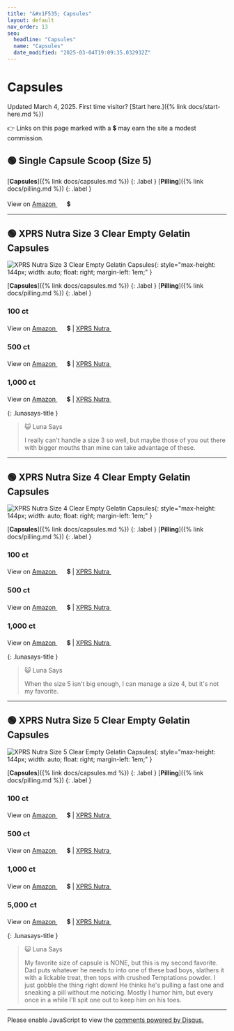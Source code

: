 ```yaml
---
title: "&#x1F535; Capsules"
layout: default
nav_order: 13
seo:
  headline: "Capsules"
  name: "Capsules"
  date_modified: "2025-03-04T19:09:35.032932Z"
---
```


# Capsules

Updated March 4, 2025.
First time visitor? [Start here.]({% link docs/start-here.md %})

&#x1F449; Links on this page marked with a &#x1f4b2; may earn the site a modest commission.



## &#x1F7E2; Single Capsule Scoop (Size 5)

[**Capsules**]({% link docs/capsules.md %})
{: .label }
[**Pilling**]({% link docs/pilling.md %})
{: .label }

View on <a href="https://www.amazon.com/dp/B0D2PCPX1T/ref=nosim?tag=ckdcatsupplies-20" class="external" target="_blank">Amazon&nbsp;<svg width="18" height="18" viewBox="0 0 24 24"><use xlink:href="#svg-external-link"></use></svg></a> &#x1f4b2;

* * *



## &#x1F7E2; XPRS Nutra Size 3 Clear Empty Gelatin Capsules

![XPRS Nutra Size 3 Clear Empty Gelatin Capsules](https://xprsnutra.com/cdn/shop/products/E-Clear3-100.jpg?width=1200){: style="max-height: 144px; width: auto; float: right; margin-left: 1em;" }

[**Capsules**]({% link docs/capsules.md %})
{: .label }
[**Pilling**]({% link docs/pilling.md %})
{: .label }

### 100 ct

View on <a href="https://www.amazon.com/dp/B01BI85P7U/ref=nosim?tag=ckdcatsupplies-20" class="external" target="_blank">Amazon&nbsp;<svg width="18" height="18" viewBox="0 0 24 24"><use xlink:href="#svg-external-link"></use></svg></a> &#x1f4b2; &#124; <a href="https://xprsnutra.com/products/size-3-clear-empty-gelatin-capsules?variant=41230161445058" class="external" target="_blank">XPRS Nutra&nbsp;<svg width="18" height="18" viewBox="0 0 24 24"><use xlink:href="#svg-external-link"></use></svg></a>

### 500 ct

View on <a href="https://www.amazon.com/dp/B01BI8ZM1O/ref=nosim?tag=ckdcatsupplies-20" class="external" target="_blank">Amazon&nbsp;<svg width="18" height="18" viewBox="0 0 24 24"><use xlink:href="#svg-external-link"></use></svg></a> &#x1f4b2; &#124; <a href="https://xprsnutra.com/products/size-3-clear-empty-gelatin-capsules?variant=41230161871042" class="external" target="_blank">XPRS Nutra&nbsp;<svg width="18" height="18" viewBox="0 0 24 24"><use xlink:href="#svg-external-link"></use></svg></a>

### 1,000 ct

View on <a href="https://www.amazon.com/dp/B01BI78SKC/ref=nosim?tag=ckdcatsupplies-20" class="external" target="_blank">Amazon&nbsp;<svg width="18" height="18" viewBox="0 0 24 24"><use xlink:href="#svg-external-link"></use></svg></a> &#x1f4b2; &#124; <a href="https://xprsnutra.com/products/size-3-clear-empty-gelatin-capsules?variant=41230162297026" class="external" target="_blank">XPRS Nutra&nbsp;<svg width="18" height="18" viewBox="0 0 24 24"><use xlink:href="#svg-external-link"></use></svg></a>

{: .lunasays-title }
> &#x1F63A; Luna Says
>
> I really can't handle a size 3 so well, but maybe those of you out there with bigger mouths than mine can take advantage of these.

* * *



## &#x1F7E2; XPRS Nutra Size 4 Clear Empty Gelatin Capsules

![XPRS Nutra Size 4 Clear Empty Gelatin Capsules](https://xprsnutra.com/cdn/shop/products/Clear100_d472f011-7ebb-4e94-8bea-24b7c7346062.jpg?width=1200){: style="max-height: 144px; width: auto; float: right; margin-left: 1em;" }

[**Capsules**]({% link docs/capsules.md %})
{: .label }
[**Pilling**]({% link docs/pilling.md %})
{: .label }

### 100 ct

View on <a href="https://www.amazon.com/dp/B01BI86M3G/ref=nosim?tag=ckdcatsupplies-20" class="external" target="_blank">Amazon&nbsp;<svg width="18" height="18" viewBox="0 0 24 24"><use xlink:href="#svg-external-link"></use></svg></a> &#x1f4b2; &#124; <a href="https://xprsnutra.com/products/size-4-clear-empty-gelatin-capsules?variant=41230176288962" class="external" target="_blank">XPRS Nutra&nbsp;<svg width="18" height="18" viewBox="0 0 24 24"><use xlink:href="#svg-external-link"></use></svg></a>

### 500 ct

View on <a href="https://www.amazon.com/dp/B08378JLW9/ref=nosim?tag=ckdcatsupplies-20" class="external" target="_blank">Amazon&nbsp;<svg width="18" height="18" viewBox="0 0 24 24"><use xlink:href="#svg-external-link"></use></svg></a> &#x1f4b2; &#124; <a href="https://xprsnutra.com/products/size-4-clear-empty-gelatin-capsules?variant=41230176813250" class="external" target="_blank">XPRS Nutra&nbsp;<svg width="18" height="18" viewBox="0 0 24 24"><use xlink:href="#svg-external-link"></use></svg></a>

### 1,000 ct

View on <a href="https://www.amazon.com/dp/B017362KFG/ref=nosim?tag=ckdcatsupplies-20" class="external" target="_blank">Amazon&nbsp;<svg width="18" height="18" viewBox="0 0 24 24"><use xlink:href="#svg-external-link"></use></svg></a> &#x1f4b2; &#124; <a href="https://xprsnutra.com/products/size-4-clear-empty-gelatin-capsules?variant=41230177337538" class="external" target="_blank">XPRS Nutra&nbsp;<svg width="18" height="18" viewBox="0 0 24 24"><use xlink:href="#svg-external-link"></use></svg></a>

{: .lunasays-title }
> &#x1F63A; Luna Says
>
> When the size 5 isn't big enough, I can manage a size 4, but it's not my favorite.

* * *



## &#x1F7E2; XPRS Nutra Size 5 Clear Empty Gelatin Capsules

![XPRS Nutra Size 5 Clear Empty Gelatin Capsules](https://xprsnutra.com/cdn/shop/products/Clear100_ef45ee99-1fde-41fe-804a-4444d7c23f70.jpg?width=1200){: style="max-height: 144px; width: auto; float: right; margin-left: 1em;" }

[**Capsules**]({% link docs/capsules.md %})
{: .label }
[**Pilling**]({% link docs/pilling.md %})
{: .label }

### 100 ct

View on <a href="https://www.amazon.com/dp/B0868XLPKN/ref=nosim?tag=ckdcatsupplies-20" class="external" target="_blank">Amazon&nbsp;<svg width="18" height="18" viewBox="0 0 24 24"><use xlink:href="#svg-external-link"></use></svg></a> &#x1f4b2; &#124; <a href="https://xprsnutra.com/products/size-5-clear-empty-gelatin-capsules?variant=41230185955522" class="external" target="_blank">XPRS Nutra&nbsp;<svg width="18" height="18" viewBox="0 0 24 24"><use xlink:href="#svg-external-link"></use></svg></a>

### 500 ct

View on <a href="https://www.amazon.com/dp/B0868X9MQ9/ref=nosim?tag=ckdcatsupplies-20" class="external" target="_blank">Amazon&nbsp;<svg width="18" height="18" viewBox="0 0 24 24"><use xlink:href="#svg-external-link"></use></svg></a> &#x1f4b2; &#124; <a href="https://xprsnutra.com/products/size-5-clear-empty-gelatin-capsules?variant=41230186217666" class="external" target="_blank">XPRS Nutra&nbsp;<svg width="18" height="18" viewBox="0 0 24 24"><use xlink:href="#svg-external-link"></use></svg></a>

### 1,000 ct

View on <a href="https://www.amazon.com/dp/B0868XH632/ref=nosim?tag=ckdcatsupplies-20" class="external" target="_blank">Amazon&nbsp;<svg width="18" height="18" viewBox="0 0 24 24"><use xlink:href="#svg-external-link"></use></svg></a> &#x1f4b2; &#124; <a href="https://xprsnutra.com/products/size-5-clear-empty-gelatin-capsules?variant=41230186479810" class="external" target="_blank">XPRS Nutra&nbsp;<svg width="18" height="18" viewBox="0 0 24 24"><use xlink:href="#svg-external-link"></use></svg></a>

### 5,000 ct

View on <a href="https://www.amazon.com/dp/B095Z5WP43/ref=nosim?tag=ckdcatsupplies-20" class="external" target="_blank">Amazon&nbsp;<svg width="18" height="18" viewBox="0 0 24 24"><use xlink:href="#svg-external-link"></use></svg></a> &#x1f4b2; &#124; <a href="https://xprsnutra.com/products/size-5-clear-empty-gelatin-capsules?variant=41230186774722" class="external" target="_blank">XPRS Nutra&nbsp;<svg width="18" height="18" viewBox="0 0 24 24"><use xlink:href="#svg-external-link"></use></svg></a>

{: .lunasays-title }
> &#x1F63A; Luna Says
>
> My favorite size of capsule is NONE, but this is my second favorite. Dad puts whatever he needs to into one of these bad boys, slathers it with a lickable treat, then tops with crushed Temptations powder. I just gobble the thing right down! He thinks he's pulling a fast one and sneaking a pill without me noticing. Mostly I humor him, but every once in a while I'll spit one out to keep him on his toes.

* * *

<div id="disqus_thread"></div>
<script>
    var disqus_config = function () {
      this.page.url = '{{ page.url | absolute_url }}';
      this.page.identifier = '{{ page.url | absolute_url }}';
    };
    (function() {
    var d = document, s = d.createElement('script');
    s.src = 'https://ckdcatsupplies.disqus.com/embed.js';
    s.setAttribute('data-timestamp', +new Date());
    (d.head || d.body).appendChild(s);
    })();
</script>
<noscript>Please enable JavaScript to view the <a href="https://disqus.com/?ref_noscript">comments powered by Disqus.</a></noscript>

<!-- Updated 2025-03-04 19:09:35.032932Z -->
